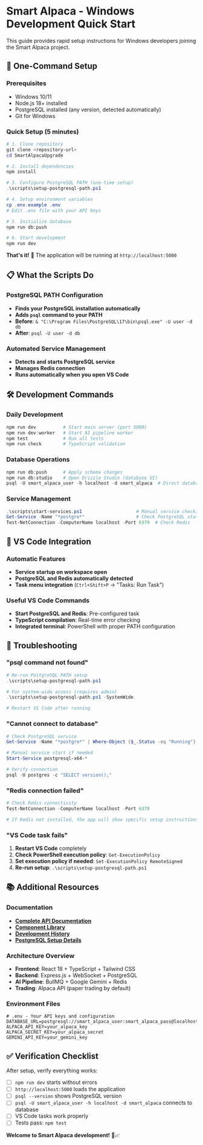 # Smart Alpaca - Windows Development Quick Start

This guide provides rapid setup instructions for Windows developers joining the Smart Alpaca project.

## 🚀 One-Command Setup

### Prerequisites
- Windows 10/11
- Node.js 18+ installed
- PostgreSQL installed (any version, detected automatically)
- Git for Windows

### Quick Setup (5 minutes)

```powershell
# 1. Clone repository
git clone <repository-url>
cd SmartAlpacaUpgrade

# 2. Install dependencies
npm install

# 3. Configure PostgreSQL PATH (one-time setup)
.\scripts\setup-postgresql-path.ps1

# 4. Setup environment variables
cp .env.example .env
# Edit .env file with your API keys

# 5. Initialize database
npm run db:push

# 6. Start development
npm run dev
```

**That's it!** 🎉 The application will be running at `http://localhost:5000`

## 📋 What the Scripts Do

### PostgreSQL PATH Configuration
- **Finds your PostgreSQL installation automatically**
- **Adds `psql` command to your PATH**
- **Before**: `& "C:\Program Files\PostgreSQL\17\bin\psql.exe" -U user -d db`
- **After**: `psql -U user -d db`

### Automated Service Management
- **Detects and starts PostgreSQL service**
- **Manages Redis connection**
- **Runs automatically when you open VS Code**

## 🛠️ Development Commands

### Daily Development
```powershell
npm run dev          # Start main server (port 5000)
npm run dev:worker   # Start AI pipeline worker
npm test             # Run all tests
npm run check        # TypeScript validation
```

### Database Operations
```powershell
npm run db:push      # Apply schema changes
npm run db:studio    # Open Drizzle Studio (database UI)
psql -U smart_alpaca_user -h localhost -d smart_alpaca  # Direct database access
```

### Service Management
```powershell
.\scripts\start-services.ps1                    # Manual service check/start
Get-Service -Name "*postgre*"                   # Check PostgreSQL status
Test-NetConnection -ComputerName localhost -Port 6379  # Check Redis
```

## 🔧 VS Code Integration

### Automatic Features
- **Service startup on workspace open**
- **PostgreSQL and Redis automatically detected**
- **Task menu integration** (`Ctrl+Shift+P` → "Tasks: Run Task")

### Useful VS Code Commands
- **Start PostgreSQL and Redis**: Pre-configured task
- **TypeScript compilation**: Real-time error checking
- **Integrated terminal**: PowerShell with proper PATH configuration

## 🚨 Troubleshooting

### "psql command not found"
```powershell
# Re-run PostgreSQL PATH setup
.\scripts\setup-postgresql-path.ps1

# For system-wide access (requires admin)
.\scripts\setup-postgresql-path.ps1 -SystemWide

# Restart VS Code after running
```

### "Cannot connect to database"
```powershell
# Check PostgreSQL service
Get-Service -Name "*postgre*" | Where-Object {$_.Status -eq "Running"}

# Manual service start if needed
Start-Service postgresql-x64-*

# Verify connection
psql -U postgres -c "SELECT version();"
```

### "Redis connection failed"
```powershell
# Check Redis connectivity
Test-NetConnection -ComputerName localhost -Port 6379

# If Redis not installed, the app will show specific setup instructions
```

### "VS Code task fails"
1. **Restart VS Code** completely
2. **Check PowerShell execution policy**: `Get-ExecutionPolicy`
3. **Set execution policy if needed**: `Set-ExecutionPolicy RemoteSigned`
4. **Re-run setup**: `.\scripts\setup-postgresql-path.ps1`

## 📚 Additional Resources

### Documentation
- **[Complete API Documentation](docs/API.md)**
- **[Component Library](docs/COMPONENTS.md)**
- **[Development History](docs/HISTORICAL_CONTEXT.md)**
- **[PostgreSQL Setup Details](scripts/README-PostgreSQL-PATH.md)**

### Architecture Overview
- **Frontend**: React 18 + TypeScript + Tailwind CSS
- **Backend**: Express.js + WebSocket + PostgreSQL
- **AI Pipeline**: BullMQ + Google Gemini + Redis
- **Trading**: Alpaca API (paper trading by default)

### Environment Files
```env
# .env - Your API keys and configuration
DATABASE_URL=postgresql://smart_alpaca_user:smart_alpaca_pass@localhost:5432/smart_alpaca
ALPACA_API_KEY=your_alpaca_key
ALPACA_SECRET_KEY=your_alpaca_secret
GEMINI_API_KEY=your_gemini_key
```

## ✅ Verification Checklist

After setup, verify everything works:

- [ ] `npm run dev` starts without errors
- [ ] `http://localhost:5000` loads the application
- [ ] `psql --version` shows PostgreSQL version
- [ ] `psql -U smart_alpaca_user -h localhost -d smart_alpaca` connects to database
- [ ] VS Code tasks work properly
- [ ] Tests pass: `npm test`

**Welcome to Smart Alpaca development!** 🦙📈